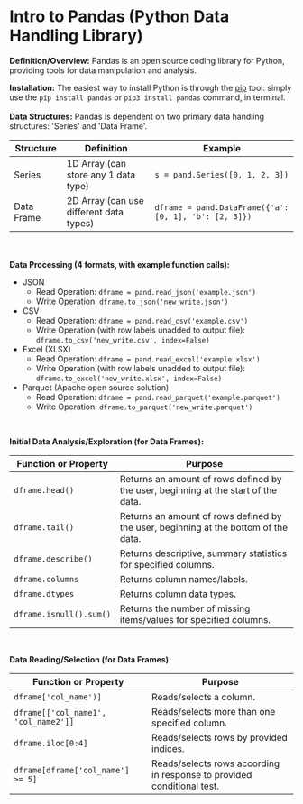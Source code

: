 # Intro to Pandas (Python Data Handling Library)
**Definition/Overview:** Pandas is an open source coding library for Python, providing tools for data manipulation and analysis.

**Installation:** The easiest way to install Python is through the [pip](https://pypi.org/project/pip/) tool: simply use the `pip install pandas` or `pip3 install pandas` command, in terminal.
<br /><br />
**Data Structures:** Pandas is dependent on two primary data handling structures: 'Series' and 'Data Frame'.

| Structure | Definition | Example |
| ------ | ------ | ---------- |
| Series | 1D Array (can store any 1 data type) | `s = pand.Series([0, 1, 2, 3])` |
| Data Frame | 2D Array (can use different data types) | `dframe = pand.DataFrame({'a': [0, 1], 'b': [2, 3]})` |

<br /><br />
**Data Processing (4 formats, with example function calls):**  

* JSON
  + Read Operation: `dframe = pand.read_json('example.json')`
  + Write Operation: `dframe.to_json('new_write.json')`
* CSV
  + Read Operation: `dframe = pand.read_csv('example.csv')`
  + Write Operation (with row labels unadded to output file): `dframe.to_csv('new_write.csv', index=False)`
* Excel (XLSX)
  + Read Operation: `dframe = pand.read_excel('example.xlsx')`
  + Write Operation (with row labels unadded to output file): `dframe.to_excel('new_write.xlsx', index=False)`
* Parquet (Apache open source solution)
  + Read Operation: `dframe = pand.read_parquet('example.parquet')`
  + Write Operation: `dframe.to_parquet('new_write.parquet')`
<br />

**Initial Data Analysis/Exploration (for Data Frames):**

| Function or Property | Purpose |
| ------- | ------- |
| `dframe.head()` | Returns an amount of rows defined by the user, beginning at the start of the data. |
| `dframe.tail()` | Returns an amount of rows defined by the user, beginning at the bottom of the data. |
| `dframe.describe()` | Returns descriptive, summary statistics for specified columns. |  
| `dframe.columns` | Returns column names/labels. |  
| `dframe.dtypes` | Returns column data types. |
| `dframe.isnull().sum()` | Returns the number of missing items/values for specified columns. |

<br />

**Data Reading/Selection (for Data Frames):**

| Function or Property | Purpose |
| ------- | ------- |
| `dframe['col_name')]` | Reads/selects a column. |
| `dframe[['col_name1', 'col_name2']]`| Reads/selects more than one specified column. |
| `dframe.iloc[0:4]` | Reads/selects rows by provided indices. |
| `dframe[dframe['col_name'] >= 5]` | Reads/selects rows according in response to provided conditional test. |
